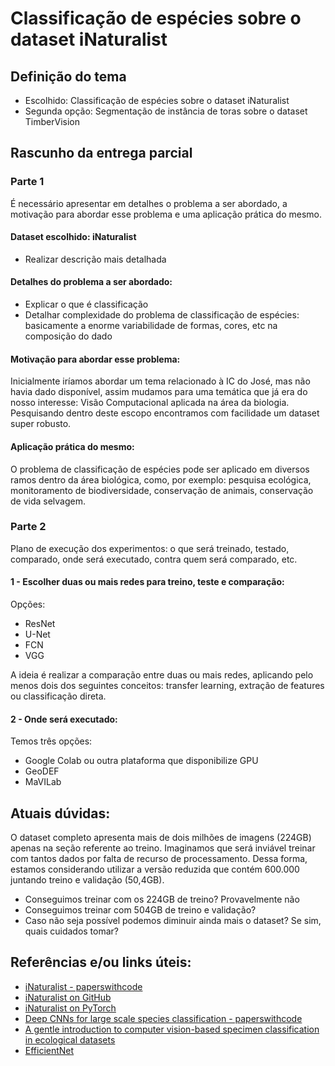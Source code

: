 # Classificação de espécies sobre o dataset iNaturalist

## Definição do tema

- Escolhido: Classificação de espécies sobre o dataset iNaturalist
- Segunda opção: Segmentação de instância de toras sobre o dataset TimberVision 

## Rascunho da entrega parcial

### Parte 1

É necessário apresentar em detalhes o problema a ser abordado, a motivação para abordar esse problema e uma aplicação prática do mesmo.

#### Dataset escolhido: iNaturalist
- Realizar descrição mais detalhada

#### Detalhes do problema a ser abordado:
- Explicar o que é classificação
- Detalhar complexidade do problema de classificação de espécies: basicamente a enorme variabilidade de formas, cores, etc na composição do dado

#### Motivação para abordar esse problema:

Inicialmente iríamos abordar um tema relacionado à IC do José, mas não havia dado disponível, assim mudamos para uma temática que já era do nosso interesse:
Visão Computacional aplicada na área da biologia. Pesquisando dentro deste escopo encontramos com facilidade um dataset super robusto.

#### Aplicação prática do mesmo:

O problema de classificação de espécies pode ser aplicado em diversos ramos dentro da área biológica, como, por exemplo: pesquisa ecológica,
monitoramento de biodiversidade, conservação de animais, conservação de vida selvagem.

### Parte 2

Plano de execução dos experimentos: o que será treinado, testado, comparado, onde será executado, contra quem será comparado, etc.

#### 1 - Escolher duas ou mais redes para treino, teste e comparação:

Opções:
  - ResNet
  - U-Net
  - FCN
  - VGG

A ideia é realizar a comparação entre duas ou mais redes, aplicando pelo menos dois dos seguintes conceitos: transfer learning, extração de features ou
classificação direta.

#### 2 - Onde será executado:

Temos três opções:
  - Google Colab ou outra plataforma que disponibilize GPU
  - GeoDEF
  - MaVILab

## Atuais dúvidas:
O dataset completo apresenta mais de dois milhões de imagens (224GB) apenas na seção referente ao treino. Imaginamos que será inviável treinar com tantos dados por
falta de recurso de processamento. Dessa forma, estamos considerando utilizar a versão reduzida que contém 600.000 juntando treino e validação (50,4GB).

- Conseguimos treinar com os 224GB de treino? Provavelmente não
- Conseguimos treinar com 504GB de treino e validação?
- Caso não seja possível podemos diminuir ainda mais o dataset? Se sim, quais cuidados tomar?

## Referências e/ou links úteis:
- [iNaturalist - paperswithcode](https://paperswithcode.com/paper/the-inaturalist-species-classification-and)
- [iNaturalist on GitHub](https://github.com/visipedia/inat_comp/tree/master/2021)
- [iNaturalist on PyTorch](https://pytorch.org/vision/stable/generated/torchvision.datasets.INaturalist.html)
- [Deep CNNs for large scale species classification - paperswithcode](https://paperswithcode.com/paper/deep-cnns-for-large-scale-species)
- [A gentle introduction to computer vision-based specimen classification in ecological datasets](https://besjournals.onlinelibrary.wiley.com/doi/full/10.1111/1365-2656.14042)
- [EfficientNet](https://www.geeksforgeeks.org/efficientnet-architecture/)

